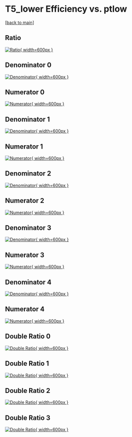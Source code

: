 # T5_lower Efficiency vs. ptlow

[[back to main](./)]



## Ratio

[![Ratio](../mtv/var/T5_lower_base_321_1_eff_ptlow.png){ width=600px }](../mtv/var/T5_lower_base_321_1_eff_ptlow.pdf)

## Denominator 0

[![Denominator](../mtv/den/T5_lower_base_321_1_eff_ptlow_den0.png){ width=600px }](../mtv/den/T5_lower_base_321_1_eff_ptlow_den0.pdf)

## Numerator 0

[![Numerator](../mtv/num/T5_lower_base_321_1_eff_ptlow_num0.png){ width=600px }](../mtv/num/T5_lower_base_321_1_eff_ptlow_num0.pdf)

## Denominator 1

[![Denominator](../mtv/den/T5_lower_base_321_1_eff_ptlow_den1.png){ width=600px }](../mtv/den/T5_lower_base_321_1_eff_ptlow_den1.pdf)

## Numerator 1

[![Numerator](../mtv/num/T5_lower_base_321_1_eff_ptlow_num1.png){ width=600px }](../mtv/num/T5_lower_base_321_1_eff_ptlow_num1.pdf)

## Denominator 2

[![Denominator](../mtv/den/T5_lower_base_321_1_eff_ptlow_den2.png){ width=600px }](../mtv/den/T5_lower_base_321_1_eff_ptlow_den2.pdf)

## Numerator 2

[![Numerator](../mtv/num/T5_lower_base_321_1_eff_ptlow_num2.png){ width=600px }](../mtv/num/T5_lower_base_321_1_eff_ptlow_num2.pdf)

## Denominator 3

[![Denominator](../mtv/den/T5_lower_base_321_1_eff_ptlow_den3.png){ width=600px }](../mtv/den/T5_lower_base_321_1_eff_ptlow_den3.pdf)

## Numerator 3

[![Numerator](../mtv/num/T5_lower_base_321_1_eff_ptlow_num3.png){ width=600px }](../mtv/num/T5_lower_base_321_1_eff_ptlow_num3.pdf)

## Denominator 4

[![Denominator](../mtv/den/T5_lower_base_321_1_eff_ptlow_den4.png){ width=600px }](../mtv/den/T5_lower_base_321_1_eff_ptlow_den4.pdf)

## Numerator 4

[![Numerator](../mtv/num/T5_lower_base_321_1_eff_ptlow_num4.png){ width=600px }](../mtv/num/T5_lower_base_321_1_eff_ptlow_num4.pdf)

## Double Ratio 0

[![Double Ratio](../mtv/ratio/T5_lower_base_321_1_eff_ptlow_ratio0.png){ width=600px }](../mtv/ratio/T5_lower_base_321_1_eff_ptlow_ratio0.pdf)

## Double Ratio 1

[![Double Ratio](../mtv/ratio/T5_lower_base_321_1_eff_ptlow_ratio1.png){ width=600px }](../mtv/ratio/T5_lower_base_321_1_eff_ptlow_ratio1.pdf)

## Double Ratio 2

[![Double Ratio](../mtv/ratio/T5_lower_base_321_1_eff_ptlow_ratio2.png){ width=600px }](../mtv/ratio/T5_lower_base_321_1_eff_ptlow_ratio2.pdf)

## Double Ratio 3

[![Double Ratio](../mtv/ratio/T5_lower_base_321_1_eff_ptlow_ratio3.png){ width=600px }](../mtv/ratio/T5_lower_base_321_1_eff_ptlow_ratio3.pdf)

